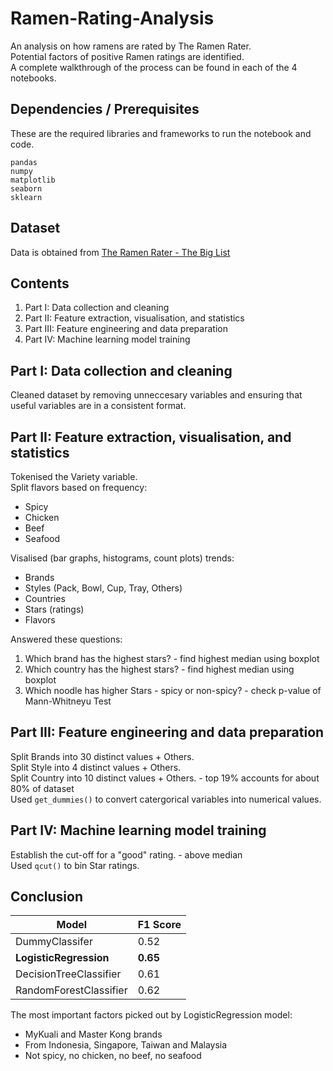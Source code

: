 # Ramen-Rating-Analysis
An analysis on how ramens are rated by The Ramen Rater. <br>
Potential factors of positive Ramen ratings are identified. <br>
A complete walkthrough of the process can be found in each of the 4 notebooks.

## Dependencies / Prerequisites
These are the required libraries and frameworks to run the notebook and code.
```
pandas
numpy
matplotlib
seaborn
sklearn
```

## Dataset
Data is obtained from [The Ramen Rater - The Big List](https://www.theramenrater.com/resources-2/the-list/)

## Contents
1. Part I: Data collection and cleaning
2. Part II: Feature extraction, visualisation, and statistics
3. Part III: Feature engineering and data preparation
4. Part IV: Machine learning model training

## Part I: Data collection and cleaning
Cleaned dataset by removing unneccesary variables and ensuring that useful variables are in a consistent format.

## Part II: Feature extraction, visualisation, and statistics
Tokenised the Variety variable. <br>
Split flavors based on frequency:
- Spicy
- Chicken
- Beef
- Seafood

Visalised (bar graphs, histograms, count plots) trends:
- Brands
- Styles (Pack, Bowl, Cup, Tray, Others)
- Countries
- Stars (ratings)
- Flavors

Answered these questions:
1. Which brand has the highest stars? - find highest median using boxplot
2. Which country has the highest stars? - find highest median using boxplot
3. Which noodle has higher Stars - spicy or non-spicy? - check p-value of Mann-Whitneyu Test

## Part III: Feature engineering and data preparation
Split Brands into 30 distinct values + Others. <br>
Split Style into 4 distinct values + Others. <br>
Split Country into 10 distinct values + Others. - top 19% accounts for about 80% of dataset <br>
Used `get_dummies()` to convert catergorical variables into numerical values.

## Part IV: Machine learning model training
Establish the cut-off for a "good" rating. - above median <br>
Used `qcut()` to bin Star ratings. <br>

## Conclusion
| Model                    | F1 Score |
| ------------------------ | -------- |
| DummyClassifer           |  0.52    |
| <b>LogisticRegression<b>       |  <b>0.65<b>    |
| DecisionTreeClassifier   |  0.61    |
| RandomForestClassifier   |  0.62    |
  
The most important factors picked out by LogisticRegression model:
- MyKuali and Master Kong brands
- From Indonesia, Singapore, Taiwan and Malaysia
- Not spicy, no chicken, no beef, no seafood
